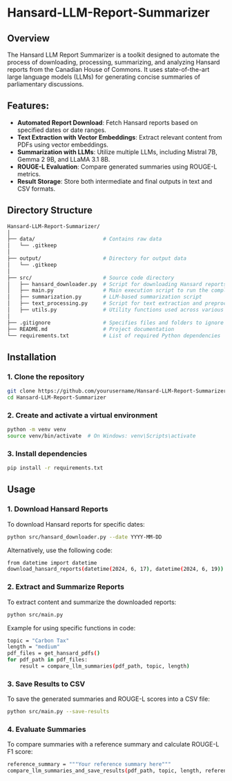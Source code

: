 # Hansard-LLM-Report-Summarizer

## Overview

The Hansard LLM Report Summarizer is a toolkit designed to automate the process of downloading, processing, summarizing, and analyzing Hansard reports from the Canadian House of Commons. It uses state-of-the-art large language models (LLMs) for generating concise summaries of parliamentary discussions.

## Features:
- **Automated Report Download**: Fetch Hansard reports based on specified dates or date ranges.
- **Text Extraction with Vector Embeddings**: Extract relevant content from PDFs using vector embeddings.
- **Summarization with LLMs**: Utilize multiple LLMs, including Mistral 7B, Gemma 2 9B, and LLaMA 3.1 8B.
- **ROUGE-L Evaluation**: Compare generated summaries using ROUGE-L metrics.
- **Result Storage**: Store both intermediate and final outputs in text and CSV formats.

## Directory Structure

```bash
Hansard-LLM-Report-Summarizer/
│
├── data/                      # Contains raw data
│   └── .gitkeep
│
├── output/                    # Directory for output data
│   └── .gitkeep
│
├── src/                       # Source code directory
│   ├── hansard_downloader.py  # Script for downloading Hansard reports
│   ├── main.py                # Main execution script to run the complete workflow
│   ├── summarization.py       # LLM-based summarization script
│   ├── text_processing.py     # Script for text extraction and preprocessing
│   ├── utils.py               # Utility functions used across various modules
│
├── .gitignore                 # Specifies files and folders to ignore in Git
├── README.md                  # Project documentation
└── requirements.txt           # List of required Python dependencies
```



## Installation

### 1. Clone the repository

```bash
git clone https://github.com/yourusername/Hansard-LLM-Report-Summarizer.git
cd Hansard-LLM-Report-Summarizer   
```
### 2. Create and activate a virtual environment
```bash
python -m venv venv
source venv/bin/activate  # On Windows: venv\Scripts\activate
```
### 3. Install dependencies
```bash
pip install -r requirements.txt
```
    
## Usage
### 1. Download Hansard Reports

To download Hansard reports for specific dates:
```bash
python src/hansard_downloader.py --date YYYY-MM-DD
```
Alternatively, use the following code:
```bash
from datetime import datetime
download_hansard_reports(datetime(2024, 6, 17), datetime(2024, 6, 19))
```

### 2. Extract and Summarize Reports

To extract content and summarize the downloaded reports:
```bash
python src/main.py
```
Example for using specific functions in code:
```bash
topic = "Carbon Tax"
length = "medium"
pdf_files = get_hansard_pdfs()
for pdf_path in pdf_files:
    result = compare_llm_summaries(pdf_path, topic, length)
```

### 3. Save Results to CSV

To save the generated summaries and ROUGE-L scores into a CSV file:
```bash
python src/main.py --save-results
```

### 4. Evaluate Summaries

To compare summaries with a reference summary and calculate ROUGE-L F1 score:
```bash
reference_summary = """Your reference summary here"""
compare_llm_summaries_and_save_results(pdf_path, topic, length, reference_summary)
```
